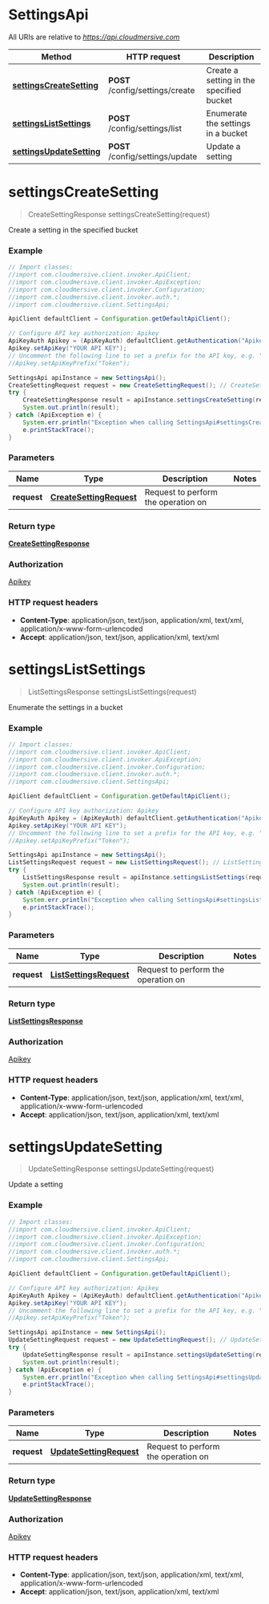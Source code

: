 # SettingsApi

All URIs are relative to *https://api.cloudmersive.com*

Method | HTTP request | Description
------------- | ------------- | -------------
[**settingsCreateSetting**](SettingsApi.md#settingsCreateSetting) | **POST** /config/settings/create | Create a setting in the specified bucket
[**settingsListSettings**](SettingsApi.md#settingsListSettings) | **POST** /config/settings/list | Enumerate the settings in a bucket
[**settingsUpdateSetting**](SettingsApi.md#settingsUpdateSetting) | **POST** /config/settings/update | Update a setting


<a name="settingsCreateSetting"></a>
# **settingsCreateSetting**
> CreateSettingResponse settingsCreateSetting(request)

Create a setting in the specified bucket

### Example
```java
// Import classes:
//import com.cloudmersive.client.invoker.ApiClient;
//import com.cloudmersive.client.invoker.ApiException;
//import com.cloudmersive.client.invoker.Configuration;
//import com.cloudmersive.client.invoker.auth.*;
//import com.cloudmersive.client.SettingsApi;

ApiClient defaultClient = Configuration.getDefaultApiClient();

// Configure API key authorization: Apikey
ApiKeyAuth Apikey = (ApiKeyAuth) defaultClient.getAuthentication("Apikey");
Apikey.setApiKey("YOUR API KEY");
// Uncomment the following line to set a prefix for the API key, e.g. "Token" (defaults to null)
//Apikey.setApiKeyPrefix("Token");

SettingsApi apiInstance = new SettingsApi();
CreateSettingRequest request = new CreateSettingRequest(); // CreateSettingRequest | Request to perform the operation on
try {
    CreateSettingResponse result = apiInstance.settingsCreateSetting(request);
    System.out.println(result);
} catch (ApiException e) {
    System.err.println("Exception when calling SettingsApi#settingsCreateSetting");
    e.printStackTrace();
}
```

### Parameters

Name | Type | Description  | Notes
------------- | ------------- | ------------- | -------------
 **request** | [**CreateSettingRequest**](CreateSettingRequest.md)| Request to perform the operation on |

### Return type

[**CreateSettingResponse**](CreateSettingResponse.md)

### Authorization

[Apikey](../README.md#Apikey)

### HTTP request headers

 - **Content-Type**: application/json, text/json, application/xml, text/xml, application/x-www-form-urlencoded
 - **Accept**: application/json, text/json, application/xml, text/xml

<a name="settingsListSettings"></a>
# **settingsListSettings**
> ListSettingsResponse settingsListSettings(request)

Enumerate the settings in a bucket

### Example
```java
// Import classes:
//import com.cloudmersive.client.invoker.ApiClient;
//import com.cloudmersive.client.invoker.ApiException;
//import com.cloudmersive.client.invoker.Configuration;
//import com.cloudmersive.client.invoker.auth.*;
//import com.cloudmersive.client.SettingsApi;

ApiClient defaultClient = Configuration.getDefaultApiClient();

// Configure API key authorization: Apikey
ApiKeyAuth Apikey = (ApiKeyAuth) defaultClient.getAuthentication("Apikey");
Apikey.setApiKey("YOUR API KEY");
// Uncomment the following line to set a prefix for the API key, e.g. "Token" (defaults to null)
//Apikey.setApiKeyPrefix("Token");

SettingsApi apiInstance = new SettingsApi();
ListSettingsRequest request = new ListSettingsRequest(); // ListSettingsRequest | Request to perform the operation on
try {
    ListSettingsResponse result = apiInstance.settingsListSettings(request);
    System.out.println(result);
} catch (ApiException e) {
    System.err.println("Exception when calling SettingsApi#settingsListSettings");
    e.printStackTrace();
}
```

### Parameters

Name | Type | Description  | Notes
------------- | ------------- | ------------- | -------------
 **request** | [**ListSettingsRequest**](ListSettingsRequest.md)| Request to perform the operation on |

### Return type

[**ListSettingsResponse**](ListSettingsResponse.md)

### Authorization

[Apikey](../README.md#Apikey)

### HTTP request headers

 - **Content-Type**: application/json, text/json, application/xml, text/xml, application/x-www-form-urlencoded
 - **Accept**: application/json, text/json, application/xml, text/xml

<a name="settingsUpdateSetting"></a>
# **settingsUpdateSetting**
> UpdateSettingResponse settingsUpdateSetting(request)

Update a setting

### Example
```java
// Import classes:
//import com.cloudmersive.client.invoker.ApiClient;
//import com.cloudmersive.client.invoker.ApiException;
//import com.cloudmersive.client.invoker.Configuration;
//import com.cloudmersive.client.invoker.auth.*;
//import com.cloudmersive.client.SettingsApi;

ApiClient defaultClient = Configuration.getDefaultApiClient();

// Configure API key authorization: Apikey
ApiKeyAuth Apikey = (ApiKeyAuth) defaultClient.getAuthentication("Apikey");
Apikey.setApiKey("YOUR API KEY");
// Uncomment the following line to set a prefix for the API key, e.g. "Token" (defaults to null)
//Apikey.setApiKeyPrefix("Token");

SettingsApi apiInstance = new SettingsApi();
UpdateSettingRequest request = new UpdateSettingRequest(); // UpdateSettingRequest | Request to perform the operation on
try {
    UpdateSettingResponse result = apiInstance.settingsUpdateSetting(request);
    System.out.println(result);
} catch (ApiException e) {
    System.err.println("Exception when calling SettingsApi#settingsUpdateSetting");
    e.printStackTrace();
}
```

### Parameters

Name | Type | Description  | Notes
------------- | ------------- | ------------- | -------------
 **request** | [**UpdateSettingRequest**](UpdateSettingRequest.md)| Request to perform the operation on |

### Return type

[**UpdateSettingResponse**](UpdateSettingResponse.md)

### Authorization

[Apikey](../README.md#Apikey)

### HTTP request headers

 - **Content-Type**: application/json, text/json, application/xml, text/xml, application/x-www-form-urlencoded
 - **Accept**: application/json, text/json, application/xml, text/xml

